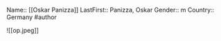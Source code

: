 Name:: [[Oskar Panizza]]
LastFirst:: Panizza, Oskar
Gender:: m
Country:: Germany
#author

![[op.jpeg]]
